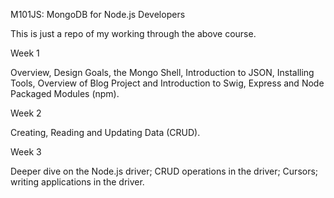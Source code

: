 M101JS: MongoDB for Node.js Developers

This is just a repo of my working through the above course.

Week 1

Overview, Design Goals, the Mongo Shell, Introduction to JSON, Installing Tools, Overview of Blog Project and Introduction to Swig, Express and Node Packaged Modules (npm).

Week 2

Creating, Reading and Updating Data (CRUD).

Week 3

Deeper dive on the Node.js driver; CRUD operations in the driver; Cursors; writing applications in the driver.